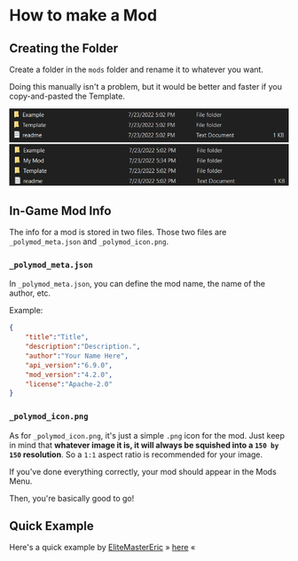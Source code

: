 # How to make a Mod
## Creating the Folder
Create a folder in the `mods` folder and rename it to whatever you want.

Doing this manually isn't a problem, but it would be better and faster if you copy-and-pasted the Template.

![](https://github.com/Joalor64GH/Chocolate-Engine/blob/master/art/polymodtutorial/polymods1.png?raw=true)
![](https://github.com/Joalor64GH/Chocolate-Engine/blob/master/art/polymodtutorial/polymods2.png?raw=true)

## In-Game Mod Info

The info for a mod is stored in two files. Those two files are `_polymod_meta.json` and `_polymod_icon.png`.

### `_polymod_meta.json`
In `_polymod_meta.json`, you can define the mod name, the name of the author, etc.

Example:
```json
{
	"title":"Title",
	"description":"Description.",
	"author":"Your Name Here",
	"api_version":"6.9.0",
	"mod_version":"4.2.0",
	"license":"Apache-2.0"
}
```

### `_polymod_icon.png`
As for `_polymod_icon.png`, it's just a simple `.png` icon for the mod. Just keep in mind that **whatever image it is, it will always be squished into a `150 by 150` resolution**. So a `1:1` aspect ratio is recommended for your image.

If you've done everything correctly, your mod should appear in the Mods Menu.

Then, you're basically good to go!

## Quick Example

Here's a quick example by [EliteMasterEric](https://twitter.com/EliteMasterEric) » [here](https://github.com/EnigmaEngine/ModCore-Tricky-Mod) «